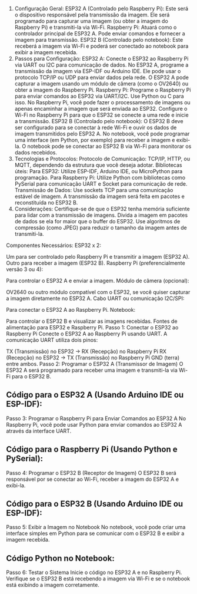 1. Configuração Geral:
ESP32 A (Controlado pelo Raspberry Pi): Este será o dispositivo responsável pela transmissão da imagem. Ele será programado para capturar uma imagem (ou obter a imagem do Raspberry Pi) e transmiti-la via Wi-Fi.
Raspberry Pi: Atuará como o controlador principal de ESP32 A. Pode enviar comandos e fornecer a imagem para transmissão.
ESP32 B (Controlado pelo notebook): Este receberá a imagem via Wi-Fi e poderá ser conectado ao notebook para exibir a imagem recebida.
2. Passos para Configuração:
ESP32 A:
Conecte o ESP32 ao Raspberry Pi via UART ou I2C para comunicação de dados.
No ESP32 A, programe a transmissão da imagem via ESP-IDF ou Arduino IDE. Ele pode usar o protocolo TCP/IP ou UDP para enviar dados pela rede.
O ESP32 A pode capturar a imagem usando um módulo de câmera (como o OV2640) ou obter a imagem do Raspberry Pi.
Raspberry Pi:
Programe o Raspberry Pi para enviar comandos ao ESP32 via UART/I2C. Use Python ou C para isso.
No Raspberry Pi, você pode fazer o processamento de imagens ou apenas encaminhar a imagem que será enviada ao ESP32.
Configure o Wi-Fi no Raspberry Pi para que o ESP32 se conecte a uma rede e inicie a transmissão.
ESP32 B (Controlado pelo notebook):
O ESP32 B deve ser configurado para se conectar à rede Wi-Fi e ouvir os dados de imagem transmitidos pelo ESP32 A.
No notebook, você pode programar uma interface (em Python, por exemplo) para receber a imagem e exibi-la. O notebook pode se conectar ao ESP32 B via Wi-Fi para monitorar os dados recebidos.
3. Tecnologias e Protocolos:
Protocolo de Comunicação: TCP/IP, HTTP, ou MQTT, dependendo da estrutura que você deseja adotar.
Bibliotecas úteis:
Para ESP32: Utilize ESP-IDF, Arduino IDE, ou MicroPython para programação.
Para Raspberry Pi: Utilize Python com bibliotecas como PySerial para comunicação UART e Socket para comunicação de rede.
Transmissão de Dados: Use sockets TCP para uma comunicação estável de imagem. A transmissão da imagem será feita em pacotes e reconstituída no ESP32 B.
4. Considerações:
Certifique-se de que o ESP32 tenha memória suficiente para lidar com a transmissão de imagens.
Divida a imagem em pacotes de dados se ela for maior que o buffer do ESP32.
Use algoritmos de compressão (como JPEG) para reduzir o tamanho da imagem antes de transmiti-la.

Componentes Necessários:
ESP32 x 2:

Um para ser controlado pelo Raspberry Pi e transmitir a imagem (ESP32 A).
Outro para receber a imagem (ESP32 B).
Raspberry Pi (preferencialmente versão 3 ou 4):

Para controlar o ESP32 A e enviar a imagem.
Módulo de câmera (opcional):

OV2640 ou outro módulo compatível com o ESP32, se você quiser capturar a imagem diretamente no ESP32 A.
Cabo UART ou comunicação I2C/SPI:

Para conectar o ESP32 A ao Raspberry Pi.
Notebook:

Para controlar o ESP32 B e visualizar as imagens recebidas.
Fontes de alimentação para ESP32 e Raspberry Pi.
Passo 1: Conectar o ESP32 ao Raspberry Pi
Conecte o ESP32 A ao Raspberry Pi usando UART. A comunicação UART utiliza dois pinos:

TX (Transmissão) no ESP32 → RX (Recepção) no Raspberry Pi
RX (Recepção) no ESP32 → TX (Transmissão) no Raspberry Pi
GND (terra) entre ambos.
Passo 2: Programar o ESP32 A (Transmissor de Imagem)
O ESP32 A será programado para receber uma imagem e transmiti-la via Wi-Fi para o ESP32 B.

Código para o ESP32 A (Usando Arduino IDE ou ESP-IDF):
----------------------------------------------------------------------------------------------------------
Passo 3: Programar o Raspberry Pi para Enviar Comandos ao ESP32 A
No Raspberry Pi, você pode usar Python para enviar comandos ao ESP32 A através da interface UART.

Código para o Raspberry Pi (Usando Python e PySerial):
--------------------------------------------------------------------------------------------------------------
Passo 4: Programar o ESP32 B (Receptor de Imagem)
O ESP32 B será responsável por se conectar ao Wi-Fi, receber a imagem do ESP32 A e exibi-la.

Código para o ESP32 B (Usando Arduino IDE ou ESP-IDF):
----------------------------------------------------------------------------------------------------
Passo 5: Exibir a Imagem no Notebook
No notebook, você pode criar uma interface simples em Python para se comunicar com o ESP32 B e exibir a imagem recebida.

Código Python no Notebook:
-----------------------------------------------------------------------------------------------------------
Passo 6: Testar o Sistema
Inicie o código no ESP32 A e no Raspberry Pi.
Verifique se o ESP32 B está recebendo a imagem via Wi-Fi e se o notebook está exibindo a imagem corretamente.
